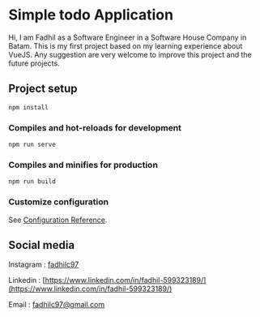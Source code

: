 # Simple todo Application
Hi, I am Fadhil as a Software Engineer in a Software House Company in Batam. 
This is my first project based on my learning experience about VueJS.
Any suggestion are very welcome to improve this project and the future projects.

## Project setup
```
npm install
```

### Compiles and hot-reloads for development
```
npm run serve
```

### Compiles and minifies for production
```
npm run build
```

### Customize configuration
See [Configuration Reference](https://cli.vuejs.org/config/).

## Social media
Instagram : [fadhilc97](https://www.instagram.com/fadhilc97)

Linkedin : [https://www.linkedin.com/in/fadhil-599323189/](https://www.linkedin.com/in/fadhil-599323189/)

Email : [fadhilc97@gmail.com](mailto:fadhilc97@gmail.com)
